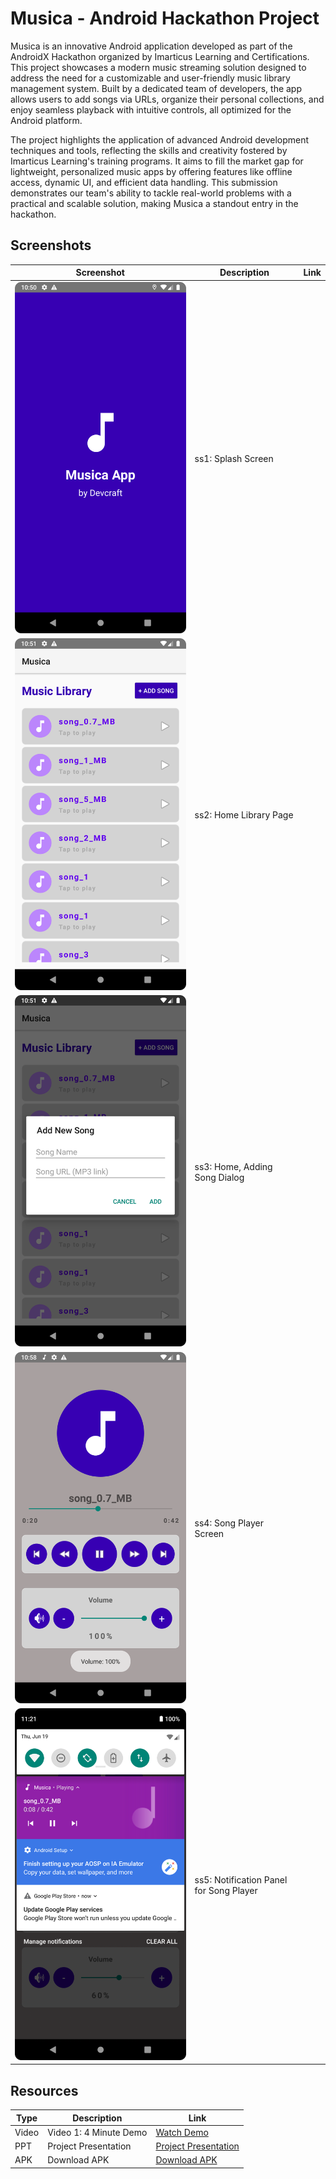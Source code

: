 # Musica - Android Hackathon Project

Musica is an innovative Android application developed as part of the AndroidX Hackathon organized by Imarticus Learning and Certifications. This project showcases a modern music streaming solution designed to address the need for a customizable and user-friendly music library management system. Built by a dedicated team of developers, the app allows users to add songs via URLs, organize their personal collections, and enjoy seamless playback with intuitive controls, all optimized for the Android platform.

The project highlights the application of advanced Android development techniques and tools, reflecting the skills and creativity fostered by Imarticus Learning's training programs. It aims to fill the market gap for lightweight, personalized music apps by offering features like offline access, dynamic UI, and efficient data handling. This submission demonstrates our team's ability to tackle real-world problems with a practical and scalable solution, making Musica a standout entry in the hackathon.

## Screenshots
| Screenshot                | Description                | Link                              |
|---------------------------|----------------------------|-----------------------------------|
| ![Splash Screen](https://github.com/Tusharm763/Musica-Android-Project/blob/master/_Project-Info-PPT-Video-Screenshots/0Screenshot_Splash.png) | ss1: Splash Screen         |                                   |
| ![Home Library Page](https://github.com/Tusharm763/Musica-Android-Project/blob/master/_Project-Info-PPT-Video-Screenshots/1Screenshot_Home_Library.png) | ss2: Home Library Page  |                                   |
| ![Adding Song Dialog](https://github.com/Tusharm763/Musica-Android-Project/blob/master/_Project-Info-PPT-Video-Screenshots/2Screenshot_Home_Add_Song.png) | ss3: Home, Adding Song Dialog |                                   |
| ![Song Player Screen](https://github.com/Tusharm763/Musica-Android-Project/blob/master/_Project-Info-PPT-Video-Screenshots/3Screenshot_Song_Playlist_Player.png) | ss4: Song Player Screen   |                                   |
| ![Notification Panel](https://github.com/Tusharm763/Musica-Android-Project/blob/master/_Project-Info-PPT-Video-Screenshots/4Screenshot_Notification_Song_Playlist_Player.png) | ss5: Notification Panel for Song Player |                                   |

## Resources
| Type            | Description                | Link                              |
|-----------------|----------------------------|-----------------------------------|
| Video           | Video 1: 4 Minute Demo     | [Watch Demo](https://github.com/Tusharm763/Musica-Android-Project/blob/master/_Project-Info-PPT-Video-Screenshots/Video_00H-03M-08S.webm) |
| PPT             | Project Presentation       | [Project Presentation](path/to/presentation.ppt) |
| APK             | Download APK               | [Download APK](https://github.com/Tusharm763/Musica-Android-Project/blob/master/_Project-Info-PPT-Video-Screenshots/Musica-Devcraft-pre-released.apk) |
